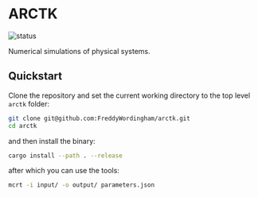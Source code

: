 # ARCTK

![status](https://github.com/FreddyWordingham/arctk/actions/workflows/ci.yml/badge.svg)

Numerical simulations of physical systems.

## Quickstart

Clone the repository and set the current working directory to the top level `arctk` folder:

```sh
git clone git@github.com:FreddyWordingham/arctk.git
cd arctk
```

and then install the binary:

```sh
cargo install --path . --release
```

after which you can use the tools:

```sh
mcrt -i input/ -o output/ parameters.json
```
